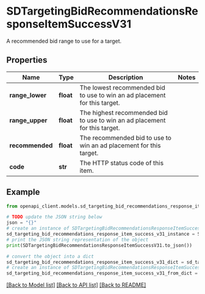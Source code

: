 # SDTargetingBidRecommendationsResponseItemSuccessV31

A recommended bid range to use for a target.

## Properties

Name | Type | Description | Notes
------------ | ------------- | ------------- | -------------
**range_lower** | **float** | The lowest recommended bid to use to win an ad placement for this target. | 
**range_upper** | **float** | The highest recommended bid to use to win an ad placement for this target. | 
**recommended** | **float** | The recommended bid to use to win an ad placement for this target. | 
**code** | **str** | The HTTP status code of this item. | 

## Example

```python
from openapi_client.models.sd_targeting_bid_recommendations_response_item_success_v31 import SDTargetingBidRecommendationsResponseItemSuccessV31

# TODO update the JSON string below
json = "{}"
# create an instance of SDTargetingBidRecommendationsResponseItemSuccessV31 from a JSON string
sd_targeting_bid_recommendations_response_item_success_v31_instance = SDTargetingBidRecommendationsResponseItemSuccessV31.from_json(json)
# print the JSON string representation of the object
print(SDTargetingBidRecommendationsResponseItemSuccessV31.to_json())

# convert the object into a dict
sd_targeting_bid_recommendations_response_item_success_v31_dict = sd_targeting_bid_recommendations_response_item_success_v31_instance.to_dict()
# create an instance of SDTargetingBidRecommendationsResponseItemSuccessV31 from a dict
sd_targeting_bid_recommendations_response_item_success_v31_from_dict = SDTargetingBidRecommendationsResponseItemSuccessV31.from_dict(sd_targeting_bid_recommendations_response_item_success_v31_dict)
```
[[Back to Model list]](../README.md#documentation-for-models) [[Back to API list]](../README.md#documentation-for-api-endpoints) [[Back to README]](../README.md)



